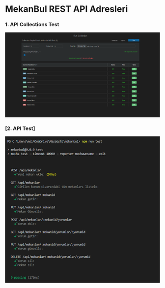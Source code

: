 # MekanBul REST API Adresleri

### 1. API Collections Test 
![1](./resimler/API%20Collections%20Test.png)

### [2. API Test] 
![2](./resimler/API%20TEST.png)
